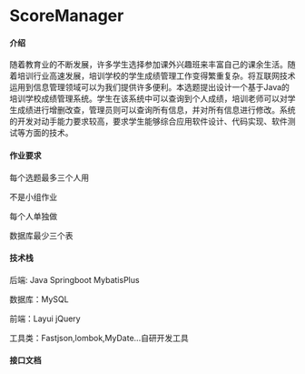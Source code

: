 # ScoreManager

#### 介绍
随着教育业的不断发展，许多学生选择参加课外兴趣班来丰富自己的课余生活。随着培训行业高速发展，培训学校的学生成绩管理工作变得繁重复杂。将互联网技术运用到信息管理领域可以为我们提供许多便利。本选题提出设计一个基于Java的培训学校成绩管理系统。学生在该系统中可以查询到个人成绩，培训老师可以对学生成绩进行增删改查，管理员则可以查询所有信息，并对所有信息进行修改。系统的开发对动手能力要求较高，要求学生能够综合应用软件设计、代码实现、软件测试等方面的技术。

#### 作业要求
每个选题最多三个人用

不是小组作业

每个人单独做

数据库最少三个表

#### 技术栈

后端: Java Springboot MybatisPlus 

数据库：MySQL

前端：Layui jQuery 

工具类：Fastjson,lombok,MyDate...自研开发工具



#### 接口文档










